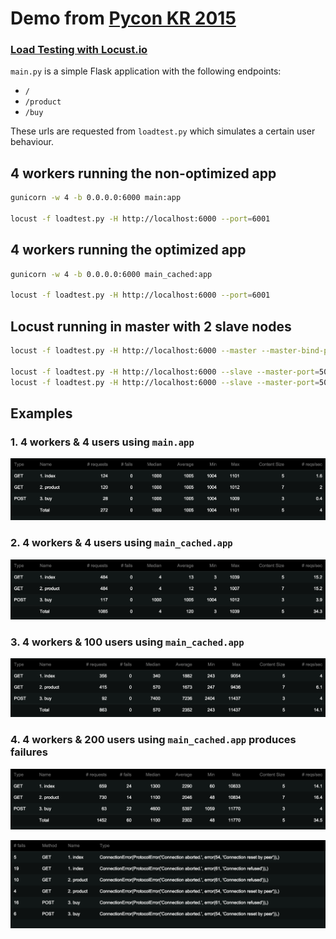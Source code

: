 # Demo from [Pycon KR 2015](http://www.pycon.kr/2015/)

### [Load Testing with Locust.io](slides.pdf)

`main.py` is a simple Flask application with the following endpoints:

- `/`
- `/product`
- `/buy`

These urls are requested from `loadtest.py` which simulates a certain
user behaviour.


## 4 workers running the non-optimized app

```bash
gunicorn -w 4 -b 0.0.0.0:6000 main:app

locust -f loadtest.py -H http://localhost:6000 --port=6001
```

## 4 workers running the optimized app

```bash
gunicorn -w 4 -b 0.0.0.0:6000 main_cached:app

locust -f loadtest.py -H http://localhost:6000 --port=6001
```

## Locust running in master with 2 slave nodes
```bash
locust -f loadtest.py -H http://localhost:6000 --master --master-bind-port=5000 --port=6001

locust -f loadtest.py -H http://localhost:6000 --slave --master-port=5000
locust -f loadtest.py -H http://localhost:6000 --slave --master-port=5000
```

## Examples

### 1. 4 workers & 4 users using `main.app`

![](images/4-no-cache-4-users.png)

### 2. 4 workers & 4 users using `main_cached.app`

![](images/4-cache-4-users.png)

### 3. 4 workers & 100 users using `main_cached.app`

![](images/4-cache-100-users.png)

### 4. 4 workers & 200 users using `main_cached.app` produces failures

![](images/4-cache-200-users.png)

![](images/4-cache-200-users-failures.png)
